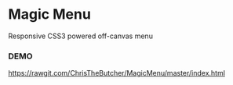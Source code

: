 Magic Menu
================

Responsive CSS3 powered off-canvas menu 

### DEMO
https://rawgit.com/ChrisTheButcher/MagicMenu/master/index.html